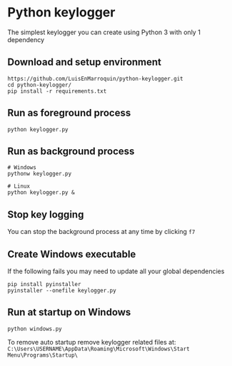 # Python keylogger

The simplest keylogger you can create using Python 3 with only 1 dependency

## Download and setup environment

```shell
https://github.com/LuisEnMarroquin/python-keylogger.git
cd python-keylogger/
pip install -r requirements.txt
```

## Run as foreground process

```shell
python keylogger.py
```

## Run as background process

```shell
# Windows
pythonw keylogger.py

# Linux
python keylogger.py &
```

## Stop key logging

You can stop the background process at any time by clicking `f7`

## Create Windows executable

If the following fails you may need to update all your global dependencies

```shell
pip install pyinstaller
pyinstaller --onefile keylogger.py
```

## Run at startup on Windows

```shell
python windows.py
```

To remove auto startup remove keylogger related files at:
`C:\Users\USERNAME\AppData\Roaming\Microsoft\Windows\Start Menu\Programs\Startup\`
